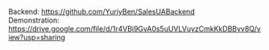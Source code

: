 Backend: https://github.com/YuriyBen/SalesUABackend</br>Demonstration: https://drive.google.com/file/d/1r4VBj9GvA0s5uUVLVuyzCmkKkDBByv8Q/view?usp=sharing
